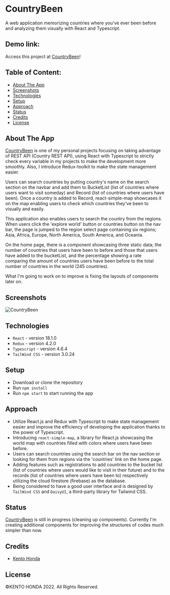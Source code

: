 # CountryBeen

A web application memorizing countries where you've ever been before and analyzing them visually with React and Typescript.

## Demo link:

Access this project at [CountryBeen](https://country-been.vercel.app/)!

## Table of Content:

- [About The App](#about-the-app)
- [Screenshots](#screenshots)
- [Technologies](#technologies)
- [Setup](#setup)
- [Approach](#approach)
- [Status](#status)
- [Credits](#credits)
- [License](#license)

## About The App

[CountryBeen](https://country-been.vercel.app/) is one of my personal projects focusing on taking advantage of REST API (Country REST API), using React with Typescript to strictly check every variable in my projects to make the development more smoothly. Also, I introduce Redux-toolkit to make the state management easier.

Users can search countries by putting country's name on the search section on the navbar and add them to BucketList (list of countries where users want to visit someday) and Record (list of countries where users have been). Once a country is added to Record, react-simple-map showcases it on the map enabling users to check which countries they've been to visually and easily.

This application also enables users to search the country from the regions. When users click the 'explore world' button or countries button on the nav bar, the page is jumped to the region select page containing six regions; Asia, Africa, Europe, North America, South America, and Oceania.

On the home page, there is a component showcasing three static data; the number of countries that users have been to before and those that users have added to the bucketList, and the percentage showing a rate comparing the amount of countries users have been before to the total number of countries in the world (245 countries).

What I'm going to work on to improve is fixing the layouts of components later on.

## Screenshots

![CountryBeen](https://user-images.githubusercontent.com/65790344/204110322-11c319fd-b0f1-4feb-81e7-67cab1068009.png)

## Technologies

- `React` - version 18.1.0
- `Redux` - version 4.2.0
- `Typescript` - version 4.6.4
- `TailWind CSS` - version 3.0.24

## Setup

- Download or clone the repository
- Run `npm install`
- Run `npm start` to start running the app

## Approach

- Utilize React.js and Redux with Typescript to make state management easier and improve the efficiency of developing the application thanks to the power of Typescript.
- Introducing `react-simple-map`, a library for React.js showcasing the world map with countries filled with colors where users have been before.
- Users can search countries using the search bar on the nav section or looking for them from regions via the 'countries' link on the home page.
- Adding features such as registrations to add countries to the bucket list (list of countries where users would like to visit in their future) and to the records (list of countries where users have been to) respectively utilizing the cloud firestore (firebase) as the database.
- Being considered to have a good user interface and is designed by `TailWind CSS` and `DaisyUI`, a third-party library for Tailwind CSS.

## Status

[CountryBeen](https://country-been.vercel.app/) is still in progress (cleaning up components). Currently I'm creating additional components for improving the structures of codes much simpler than now.

## Credits

- [Kento Honda](https://github.com/keento0809)

## License

©︎KENTO HONDA 2022. All Rights Reserved.
